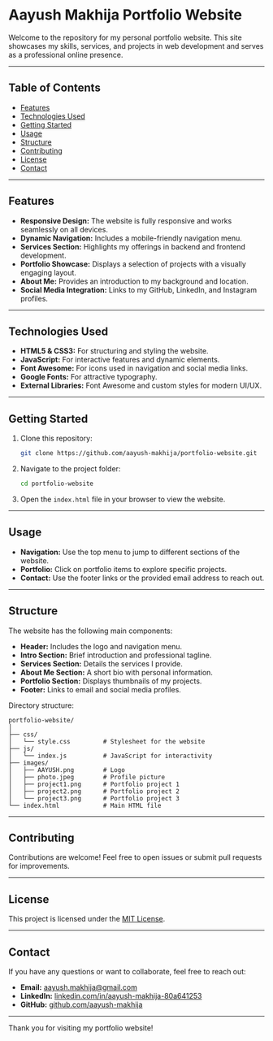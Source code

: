 # Aayush Makhija Portfolio Website

Welcome to the repository for my personal portfolio website. This site showcases my skills, services, and projects in web development and serves as a professional online presence.

---

## Table of Contents
- [Features](#features)
- [Technologies Used](#technologies-used)
- [Getting Started](#getting-started)
- [Usage](#usage)
- [Structure](#structure)
- [Contributing](#contributing)
- [License](#license)
- [Contact](#contact)

---

## Features
- **Responsive Design:** The website is fully responsive and works seamlessly on all devices.
- **Dynamic Navigation:** Includes a mobile-friendly navigation menu.
- **Services Section:** Highlights my offerings in backend and frontend development.
- **Portfolio Showcase:** Displays a selection of projects with a visually engaging layout.
- **About Me:** Provides an introduction to my background and location.
- **Social Media Integration:** Links to my GitHub, LinkedIn, and Instagram profiles.

---

## Technologies Used
- **HTML5 & CSS3:** For structuring and styling the website.
- **JavaScript:** For interactive features and dynamic elements.
- **Font Awesome:** For icons used in navigation and social media links.
- **Google Fonts:** For attractive typography.
- **External Libraries:** Font Awesome and custom styles for modern UI/UX.

---

## Getting Started
1. Clone this repository:
   ```bash
   git clone https://github.com/aayush-makhija/portfolio-website.git
   ```
2. Navigate to the project folder:
   ```bash
   cd portfolio-website
   ```
3. Open the `index.html` file in your browser to view the website.

---

## Usage
- **Navigation:** Use the top menu to jump to different sections of the website.
- **Portfolio:** Click on portfolio items to explore specific projects.
- **Contact:** Use the footer links or the provided email address to reach out.

---

## Structure
The website has the following main components:
- **Header:** Includes the logo and navigation menu.
- **Intro Section:** Brief introduction and professional tagline.
- **Services Section:** Details the services I provide.
- **About Me Section:** A short bio with personal information.
- **Portfolio Section:** Displays thumbnails of my projects.
- **Footer:** Links to email and social media profiles.

Directory structure:
```
portfolio-website/
│
├── css/
│   └── style.css         # Stylesheet for the website
├── js/
│   └── index.js          # JavaScript for interactivity
├── images/
│   ├── AAYUSH.png        # Logo
│   ├── photo.jpeg        # Profile picture
│   ├── project1.png      # Portfolio project 1
│   ├── project2.png      # Portfolio project 2
│   └── project3.png      # Portfolio project 3
└── index.html            # Main HTML file
```

---

## Contributing
Contributions are welcome! Feel free to open issues or submit pull requests for improvements.

---

## License
This project is licensed under the [MIT License](LICENSE).

---

## Contact
If you have any questions or want to collaborate, feel free to reach out:
- **Email:** [aayush.makhija@gmail.com](mailto:aayush.makhija@gmail.com)
- **LinkedIn:** [linkedin.com/in/aayush-makhija-80a641253](https://www.linkedin.com/in/aayush-makhija-80a641253)
- **GitHub:** [github.com/aayush-makhija](https://github.com/aayush-makhija)

--- 

Thank you for visiting my portfolio website!
